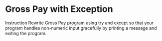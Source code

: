 # Gross Pay with Exception

Instruction
Rewrite Gross Pay program using try and except so that your program handles non-numeric input gracefully by printing a message and exiting the program. 